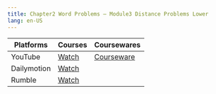 ```yaml
---
title: Chapter2 Word Problems – Module3 Distance Problems Lower
lang: en-US
---
```


| Platforms   | Courses                                                                                            | Coursewares                                                       |
|-------------|----------------------------------------------------------------------------------------------------|-------------------------------------------------------------------|
| YouTube     | [Watch](https://www.youtube.com/watch?v=NNul-9BOv1E&list=PLm0MFkgiW1JgKq1kku2WxmrElFbDl7p_s)       | [Courseware](../../public/math/Core%20Courses/pdf/Courseware.pdf) |
| Dailymotion | [Watch](https://www.dailymotion.com/video/x9gcnao?playlist=x9h6d2)                                 |                                                                   |
| Rumble      | [Watch](https://rumble.com/v6s9575-10-chapter2-word-problems-module3-distance-problems-lower.html) |                                                                   |



